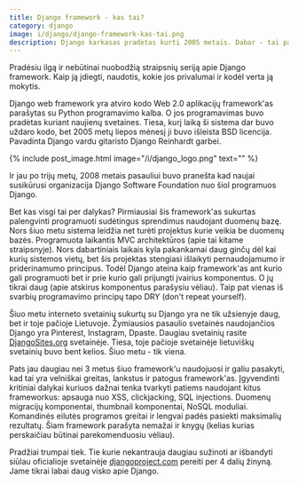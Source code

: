 ```yaml
---
title: Django framework - kas tai?
category: django
image: i/django/django-framework-kas-tai.png
description: Django karkasas pradėtas kurti 2005 metais. Dabar - tai pats populiariausias Python web frameworkas. Kas tai ir kam to reikia?
---
```


Pradėsiu ilgą ir nebūtinai nuobodžią straipsnių seriją apie Django framework. Kaip ją įdiegti, naudotis, kokie jos privalumai ir kodėl verta ją mokytis.

Django web framework yra atviro kodo Web 2.0 aplikacijų framework'as parašytas su Python programavimo kalba. O jos programavimas buvo pradėtas kuriant naujienų svetaines. Tiesa, kurį laiką ši sistema dar buvo uždaro kodo, bet 2005 metų liepos mėnesį ji buvo išleista BSD licencija. Pavadinta Django vardu gitaristo Django Reinhardt garbei.

{% include post_image.html image="/i/django_logo.png" text="" %}

Ir jau po trijų metų, 2008 metais pasauliui buvo pranešta kad naujai susikūrusi organizacija Django Software Foundation nuo šiol programuos Django.

Bet kas visgi tai per dalykas? Pirmiausiai šis framework'as sukurtas palengvinti programuoti sudėtingus sprendimus naudojant duomenų bazę. Nors šiuo metu sistema leidžia net turėti projektus kurie veikia be duomenų bazės. Programuota laikantis MVC architektūros (apie tai kitame straipsnyje). Nors dabartiniais laikais kyla pakankamai daug ginčų dėl kai kurių sistemos vietų, bet šis projektas stengiasi išlaikyti pernaudojamumo ir priderinamumo principus. Todėl Django ateina kaip framework'as ant kurio gali programuoti bet ir prie kurio gali prijungti įvairius komponentus. O jų tikrai daug (apie atskirus komponentus parašysiu vėliau). Taip pat vienas iš svarbių programavimo principų tapo DRY (don't repeat yourself).

Šiuo metu interneto svetainių sukurtų su Django yra ne tik užsienyje daug, bet ir toje pačioje Lietuvoje. Žymiausios pasaulio svetainės naudojančios Django yra Pinterest, Instagram, Dpaste. Daugiau svetainių rasite [DjangoSites.org](http://djangosites.org) svetainėje. Tiesa, toje pačioje svetainėje lietuviškų svetainių buvo bent kelios. Šiuo metu - tik viena.

Pats jau daugiau nei 3 metus šiuo framework'u naudojuosi ir galiu pasakyti, kad tai yra velniškai greitas, lankstus ir patogus framework'as. Įgyvendinti kritiniai dalykai kuriuos dažnai tenka tvarkyti patiems naudojant kitus frameworkus: apsauga nuo XSS, clickjacking, SQL injections. Duomenų migracijų komponentai, thumbnail komponentai, NoSQL moduliai. Komandinės eilutės programos greitai ir lengvai padės pasiekti maksimalių rezultatų. Šiam framework parašyta nemažai ir knygų (kelias kurias perskaičiau būtinai parekomenduosiu vėliau).

Pradžiai trumpai tiek. Tie kurie nekantrauja daugiau sužinoti ar išbandyti siūlau oficialioje svetainėje [djangoproject.com](http://djangoproject.com) pereiti per 4 dalių žinyną. Jame tikrai labai daug visko apie Django.
